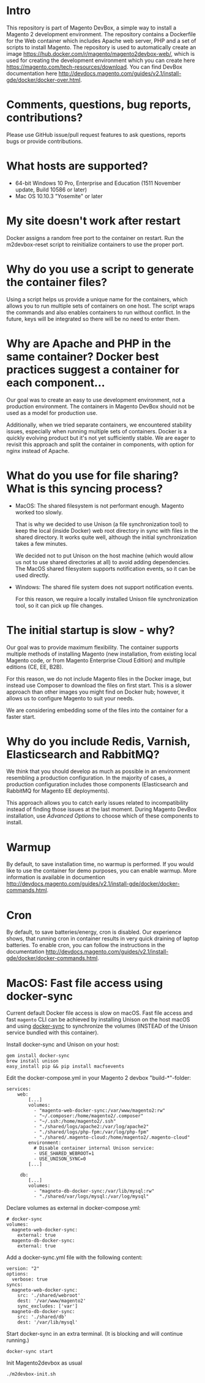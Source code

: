 # Intro

This repository is part of Magento DevBox, a simple way to install a Magento 2 development environment. 
The repository contains a Dockerfile for the Web container which includes Apache web server, PHP and a set of scripts to install Magento. The repository is used to automatically create an image https://hub.docker.com/r/magento/magento2devbox-web/, which is used for creating the development environment which you can create here https://magento.com/tech-resources/download.
You can find DevBox documentation here http://devdocs.magento.com/guides/v2.1/install-gde/docker/docker-over.html.

# Comments, questions, bug reports, contributions?

Please use GitHub issue/pull request features to ask questions, reports bugs or provide contributions.

# What hosts are supported?

* 64-bit Windows 10 Pro, Enterprise and Education (1511 November update, Build 10586 or later) 
* Mac OS 10.10.3 "Yosemite" or later

# My site doesn't work after restart

Docker assigns a random free port to the container on restart. Run the m2devbox-reset script to reinitialize containers to use the proper port.
 
# Why do you use a script to generate the container files?

Using a script helps us provide a unique name for the containers, which allows you to run multiple sets of containers on one host. The script wraps the commands and also enables containers to run without conflict.
In the future, keys will be integrated so there will be no need to enter them.

# Why are Apache and PHP in the same container? Docker best practices suggest a container for each component...

Our goal was to create an easy to use development environment, not a production environment. The containers in Magento DevBox should not be used as a model for production use.

Additionally, when we tried separate containers, we encountered stability issues, especially when running multiple sets of containers. Docker is a quickly evolving product but it's not yet sufficiently stable. We are eager to revisit this approach and split the container in components, with option for nginx instead of Apache.

# What do you use for file sharing? What is this syncing process?

* MacOS: The shared filesystem is not performant enough. Magento worked too slowly.

  That is why we decided to use Unison (a file synchronization tool) to keep the local (inside Docker) web root directory in sync with files in the shared directory. It works quite well, although the initial synchronization takes a few minutes.

  We decided not to put Unison on the host machine (which would allow us not to use shared directories at all) to avoid adding dependencies. The MacOS shared filesystem supports notification events, so it can be used directly.

* Windows: The shared file system does not support notification events.

  For this reason, we require a locally installed Unison file synchronization tool, so it can pick up file changes.

# The initial startup is slow - why?

Our goal was to provide maximum flexibility. The container supports multiple methods of installing Magento (new installation, from existing local Magento code, or from Magento Enterprise Cloud Edition) and multiple editions (CE, EE, B2B).

For this reason, we do not include Magento files in the Docker image, but instead use Composer to download the files on first start. This is a slower approach than other images you might find on Docker hub; however, it allows us to configure Magento to suit your needs.

We are considering embedding some of the files into the container for a faster start.

# Why do you include Redis, Varnish, Elasticsearch and RabbitMQ?

We think that you should develop as much as possible in an environment resembling a production configuration. In the majority of cases, a production configuration includes those components (Elasticsearch and RabbitMQ for Magento EE deployments).

This approach allows you to catch early issues related to incompatibility instead of finding those issues at the last moment. During Magento DevBox installation, use *Advanced Options* to choose which of these components to install.

# Warmup

By default, to save installation time, no warmup is performed. If you would like to use the container for demo purposes, you can enable warmup. More information is available in documention http://devdocs.magento.com/guides/v2.1/install-gde/docker/docker-commands.html.

# Cron

By default, to save batteries/energy, cron is disabled. Our experience shows, that running cron in container results in very quick draining of laptop batteries. To enable cron, you can follow the instructions in the documentation http://devdocs.magento.com/guides/v2.1/install-gde/docker/docker-commands.html.

# MacOS: Fast file access using docker-sync
Current default Docker file access is slow on macOS. Fast file access and fast `magento` CLI can be achieved by installing Unison on the host macOS and using [docker-sync](https://github.com/EugenMayer/docker-sync) to synchronize the volumes (INSTEAD of the Unison service bundled with this container).

Install docker-sync and Unison on your host:

    gem install docker-sync
    brew install unison
    easy_install pip && pip install macfsevents
    
    
Edit the docker-compose.yml in your Magento 2 devbox "build-*"-folder:

    services:
        web:
            [...]
            volumes:
              - "magento-web-docker-sync:/var/www/magento2:rw"
              - "~/.composer:/home/magento2/.composer"
              - "~/.ssh:/home/magento2/.ssh"
              - "./shared/logs/apache2:/var/log/apache2"
              - "./shared/logs/php-fpm:/var/log/php-fpm"
              - "./shared/.magento-cloud:/home/magento2/.magento-cloud"
            environment:
              # Disable container internal Unison service:
              - USE_SHARED_WEBROOT=1
              - USE_UNISON_SYNC=0 
            [...]
            
         db:
            [...]
            volumes:
              - "magneto-db-docker-sync:/var/lib/mysql:rw"
              - "./shared/var/logs/mysql:/var/log/mysql"
              
Declare volumes as external in docker-compose.yml:  	
              
    # docker-sync
    volumes:
      magneto-web-docker-sync:
        external: true
      magento-db-docker-sync:
        external: true             
        
Add a docker-sync.yml file with the following content:

  	version: "2"
	options:
	  verbose: true
	syncs:
	  magneto-web-docker-sync:
	    src: './shared/webroot'
	    dest: '/var/www/magento2'
	    sync_excludes: ['var']
	  magneto-db-docker-sync:
	    src: './shared/db'
	    dest: '/var/lib/mysql'


Start docker-sync in an extra terminal. (It is blocking and will continue running.)

    docker-sync start
    
Init Magento2devbox as usual

	./m2devbox-init.sh
	

	    